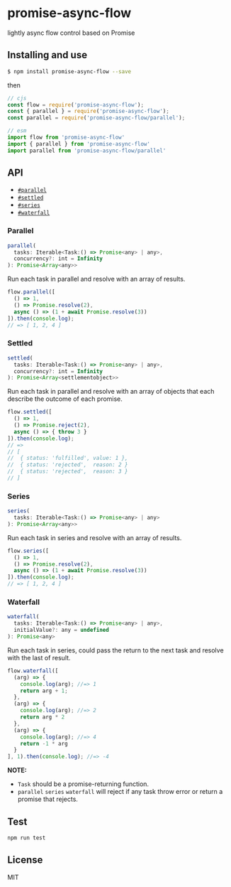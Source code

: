 promise-async-flow
==================
lightly async flow control based on Promise

## Installing and use

```bash
$ npm install promise-async-flow --save
```
then

```js
// cjs
const flow = require('promise-async-flow');
const { parallel } = require('promise-async-flow');
const parallel = require('promise-async-flow/parallel');

// esm
import flow from 'promise-async-flow'
import { parallel } from 'promise-async-flow'
import parallel from 'promise-async-flow/parallel'
```

## API

- [`#parallel`](#parallel)
- [`#settled`](#settled)
- [`#series`](#series)
- [`#waterfall`](#waterfall)

### Parallel

```js
parallel(
  tasks: Iterable<Task:() => Promise<any> | any>,
  concurrency?: int = Infinity
): Promise<Array<any>>
```
Run each task in parallel and resolve with an array of results.

```js
flow.parallel([
  () => 1,
  () => Promise.resolve(2),
  async () => (1 + await Promise.resolve(3))
]).then(console.log);
// => [ 1, 2, 4 ]
```

### Settled

```js
settled(
  tasks: Iterable<Task:() => Promise<any> | any>,
  concurrency?: int = Infinity
): Promise<Array<settlementobject>>
```
Run each task in parallel and resolve with an array of objects that each describe the outcome of each promise.

```js
flow.settled([
  () => 1,
  () => Promise.reject(2),
  async () => { throw 3 }
]).then(console.log);
// => 
// [
//  { status: 'fulfilled', value: 1 },
//  { status: 'rejected',  reason: 2 }
//  { status: 'rejected',  reason: 3 }
// ]
```

### Series

```js
series(
  tasks: Iterable<Task:() => Promise<any> | any>
): Promise<Array<any>>
```
Run each task in series and resolve with an array of results.

```js
flow.series([
  () => 1,
  () => Promise.resolve(2),
  async () => (1 + await Promise.resolve(3))
]).then(console.log);
// => [ 1, 2, 4 ]
```

### Waterfall

```js
waterfall(
  tasks: Iterable<Task:() => Promise<any> | any>,
  initialValue?: any = undefined
): Promise<any>
```
Run each task in series, could pass the return to the next task and resolve with the last of result.

```js
flow.waterfall([
  (arg) => {
    console.log(arg); //=> 1
    return arg + 1;
  },
  (arg) => {
    console.log(arg); //=> 2
    return arg * 2
  },
  (arg) => {
    console.log(arg); //=> 4
    return -1 * arg
  }
], 1).then(console.log); //=> -4
```

**NOTE:** 

- `Task` should be a promise-returning function.
- `parallel` `series` `waterfall` will reject if any task throw error or return a promise that rejects.

## Test

```bash
npm run test
```

## License

MIT